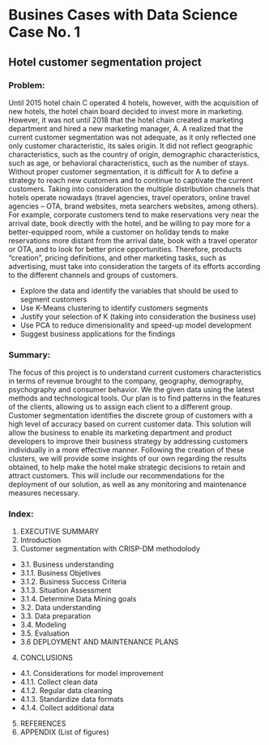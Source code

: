 # Busines Cases with Data Science Case No. 1
## Hotel customer segmentation project

### Problem:
Until 2015 hotel chain C operated 4 hotels, however, with the acquisition of new hotels, the hotel chain board decided to invest more in marketing. However, it was not until 2018 that the hotel chain created a marketing department and hired a new marketing manager, A. A realized that the current customer segmentation was not adequate, as it only reflected one only customer characteristic, its sales origin. It did not reflect geographic characteristics, such as the country of origin, demographic characteristics, such as age, or behavioral characteristics, such as the number of stays. Without proper customer segmentation, it is difficult for A to define a strategy to reach new customers and to continue to captivate the current customers. Taking into consideration the multiple distribution channels that hotels operate nowadays (travel agencies, travel operators, online travel agencies – OTA, brand websites, meta searchers websites, among others). For example, corporate customers tend to make reservations very near the arrival date, book directly with the hotel, and be willing to pay more for a better-equipped room, while a customer on holiday tends to make reservations more distant from the arrival date, book with a travel operator or OTA, and to look for better price opportunities. Therefore, products “creation”, pricing definitions, and other marketing tasks, such as advertising, must take into consideration the targets of its efforts according to the different channels and groups of customers.

+    Explore the data and identify the variables that should be used to segment customers
+    Use K-Means clustering to identify customers segments
+    Justify your selection of K (taking into consideration the business use)
+    Use PCA to reduce dimensionality and speed-up model development
+    Suggest business applications for the findings

### Summary:

The focus of this project is to understand current customers characteristics in terms of revenue brought to the company, geography, demography, psychography and consumer behavior. We the given data using the latest methods and technological tools. Our plan is to find patterns in the features of the clients, allowing us to assign each client to a different group. Customer segmentation identifies the discrete group of customers with a high level of accuracy based on current customer data. This solution will allow the business to enable its marketing department and product developers to improve their business strategy by addressing customers individually in a more effective
manner.
Following the creation of these clusters, we will provide some insights of our own regarding the results obtained, to help make the hotel make strategic decisions to retain and attract customers. This will include our recommendations for the deployment of our solution, as well as any monitoring and maintenance measures necessary.

### Index:

1. EXECUTIVE SUMMARY
2. Introduction
3. Customer segmentation with CRISP-DM methodolody
*  3.1. Business understanding
*    3.1.1. Business Objetives 
*    3.1.2. Business Success Criteria 
*    3.1.3. Situation Assessment 
*    3.1.4. Determine Data Mining goals 
*  3.2. Data understanding 
*  3.3. Data preparation 
*  3.4. Modeling
*  3.5. Evaluation 
*  3.6 DEPLOYMENT AND MAINTENANCE PLANS 
4. CONCLUSIONS 
*  4.1. Considerations for model improvement 
*    4.1.1. Collect clean data
*    4.1.2. Regular data cleaning
*    4.1.3. Standardize data formats
*    4.1.4. Collect additional data
5. REFERENCES
6. APPENDIX (List of figures) 

